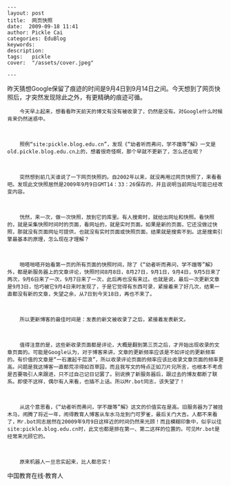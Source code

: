 
    ---
    layout: post  
    title:  网页快照  
    date:  2009-09-18 11:41  
    author: Pickle Cai  
    categories: EduBlog  
    keywords: 
    description:   
    tags:	pickle   
    cover:  "/assets/cover.jpeg"  

    ---  
    
昨天猜想Google保留了痕迹的时间是9月4日到9月14日之间。今天想到了网页快照后，才突然发现除此之外，有更精确的痕迹可循。



 



        今天早上起来，想看看昨天前天的博文有没有被收录了，仍然是没有。对Google什么时候肯来仍然迷惑中。



        照例“site:pickle.blog.edu.cn”，发现《“幼者听而弗问，学不躐等”解》一文是old.pickle.blog.edu.cn上的，想着很奇怪啊，那个早就不更新了，怎么还在呢？



        突然想到前几天谁说了一下网页快照的。自2002年以来，就没再用过网页快照了，来看看吧。发现此文快照居然是2009年9月9日GMT14：33：26保存的，并且说明当前网址可能已经改变内容。



        恍然，来一次，做一次快照，放到它的库里。有人搜索时，就给出网址和快照。看快照的，就是采集快照时间时的页面，看网址的，就是实时页面。如果是新的页面，它还没做过快照，那就没有页面网址可提供，也就没有实时页面或快照页面，结果就是搜索不到。这是搜索引擎最基本的原理，怎么现在才理解？



        啪嗒啪嗒开始看第一页的所有页面的快照时间，除了《“幼者听而弗问，学不躐等”解》外，都是新服务器上的文章评论，快照时间8月8日，8月27日，9月1日，9月4日，9月5日来了两次，9月6日来了一次，9月7日来了一次，此后再也没有来过。也就是说，最后一次更新文章是9月3日，恰巧被它9月4日来时发现了，于是它觉得有东西可录，紧接着来了好几次，结果一直都没有新的文章，失望之余，从7日到今天18日，再也不来了。



        所以更新博客的最佳时间是：发表的新文被收录了之后，紧接着发表新文。



        值得注意的是，这些新收录页面都是评论，大概是翻到第三页之后，才开始出现收录的文章页面的。可能是Google认为，对于博客来讲，文章的更新频率应该是不如评论的更新频率的。有价值的文章是“一石激起千层浪”，所以收录评论页面的频率应该比收录文章页面的频率更高。问题是我这博客一直都荒凉得如百草园，而且我写文的特点正如刀片兄所言，也根本不考虑是否要吸引人来跟进，只不过自己记日记罢了。别说换了新服务器后，跟过去的博友都断了联系。即使不这样，偶尔有人来看，也插不上话。所以Mr.bot同志，该失望了！



        从这个意思看，《“幼者听而弗问，学不躐等”解》这文的价值实在是高。旧服务器为了被挂木马，闹腾了将近一年，闹得教育人博客从车水马龙到门可罗雀，最后关门大吉。人都不来看了，Mr.bot同志居然在20009年9月9日这样近的时间仍然来光顾！而且模糊印象中，似乎以往site:pickle.blog.edu.cn时，此文也都是排在第一、第二这样的位置的。可见Mr.bot是经常来光顾它的。



        原来机器人一旦忠实起来，比人都忠实！



		    
 中国教育在线·教育人


